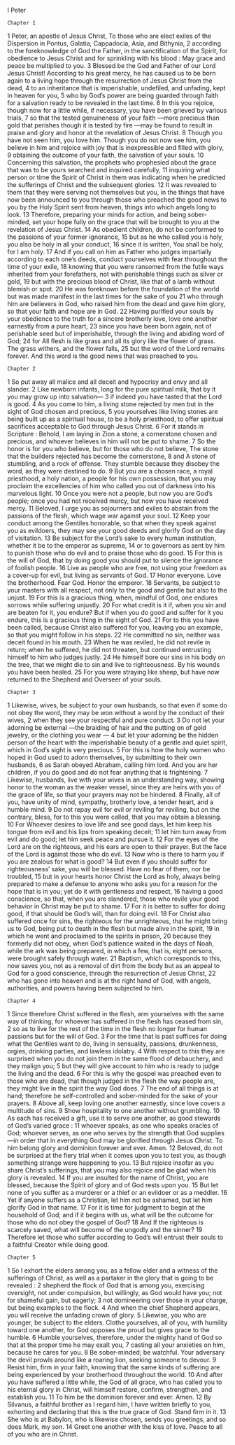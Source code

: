 I Peter

	Chapter 1

1	Peter, an apostle of Jesus Christ, To those who are elect exiles of the Dispersion in Pontus, Galatia, Cappadocia, Asia, and Bithynia,
2	according to the foreknowledge of God the Father, in the sanctification of the Spirit, for obedience to Jesus Christ and for sprinkling with his blood : May grace and peace be multiplied to you.
3	Blessed be the God and Father of our Lord Jesus Christ! According to his great mercy, he has caused us to be born again to a living hope through the resurrection of Jesus Christ from the dead,
4	to an inheritance that is imperishable, undefiled, and unfading, kept in heaven for you,
5	who by God’s power are being guarded through faith for a salvation ready to be revealed in the last time.
6	In this you rejoice, though now for a little while, if necessary, you have been grieved by various trials,
7	so that the tested genuineness of your faith —more precious than gold that perishes though it is tested by fire —may be found to result in praise and glory and honor at the revelation of Jesus Christ.
8	Though you have not seen him, you love him. Though you do not now see him, you believe in him and rejoice with joy that is inexpressible and filled with glory,
9	obtaining the outcome of your faith, the salvation of your souls.
10	Concerning this salvation, the prophets who prophesied about the grace that was to be yours searched and inquired carefully,
11	inquiring what person or time the Spirit of Christ in them was indicating when he predicted the sufferings of Christ and the subsequent glories.
12	It was revealed to them that they were serving not themselves but you, in the things that have now been announced to you through those who preached the good news to you by the Holy Spirit sent from heaven, things into which angels long to look.
13	Therefore, preparing your minds for action, and being sober-minded, set your hope fully on the grace that will be brought to you at the revelation of Jesus Christ.
14	As obedient children, do not be conformed to the passions of your former ignorance,
15	but as he who called you is holy, you also be holy in all your conduct,
16	since it is written, You shall be holy, for I am holy.
17	And if you call on him as Father who judges impartially according to each one’s deeds, conduct yourselves with fear throughout the time of your exile,
18	knowing that you were ransomed from the futile ways inherited from your forefathers, not with perishable things such as silver or gold,
19	but with the precious blood of Christ, like that of a lamb without blemish or spot.
20	He was foreknown before the foundation of the world but was made manifest in the last times for the sake of you
21	who through him are believers in God, who raised him from the dead and gave him glory, so that your faith and hope are in God.
22	Having purified your souls by your obedience to the truth for a sincere brotherly love, love one another earnestly from a pure heart,
23	since you have been born again, not of perishable seed but of imperishable, through the living and abiding word of God;
24	for All flesh is like grass and all its glory like the flower of grass. The grass withers, and the flower falls,
25	but the word of the Lord remains forever. And this word is the good news that was preached to you.

	Chapter 2

1	So put away all malice and all deceit and hypocrisy and envy and all slander.
2	Like newborn infants, long for the pure spiritual milk, that by it you may grow up into salvation—
3	if indeed you have tasted that the Lord is good.
4	As you come to him, a living stone rejected by men but in the sight of God chosen and precious,
5	you yourselves like living stones are being built up as a spiritual house, to be a holy priesthood, to offer spiritual sacrifices acceptable to God through Jesus Christ.
6	For it stands in Scripture : Behold, I am laying in Zion a stone, a cornerstone chosen and precious, and whoever believes in him will not be put to shame.
7	So the honor is for you who believe, but for those who do not believe, The stone that the builders rejected has become the cornerstone,
8	and A stone of stumbling, and a rock of offense. They stumble because they disobey the word, as they were destined to do.
9	But you are a chosen race, a royal priesthood, a holy nation, a people for his own possession, that you may proclaim the excellencies of him who called you out of darkness into his marvelous light.
10	Once you were not a people, but now you are God’s people; once you had not received mercy, but now you have received mercy.
11	Beloved, I urge you as sojourners and exiles to abstain from the passions of the flesh, which wage war against your soul.
12	Keep your conduct among the Gentiles honorable, so that when they speak against you as evildoers, they may see your good deeds and glorify God on the day of visitation.
13	Be subject for the Lord’s sake to every human institution, whether it be to the emperor as supreme,
14	or to governors as sent by him to punish those who do evil and to praise those who do good.
15	For this is the will of God, that by doing good you should put to silence the ignorance of foolish people.
16	Live as people who are free, not using your freedom as a cover-up for evil, but living as servants of God.
17	Honor everyone. Love the brotherhood. Fear God. Honor the emperor.
18	Servants, be subject to your masters with all respect, not only to the good and gentle but also to the unjust.
19	For this is a gracious thing, when, mindful of God, one endures sorrows while suffering unjustly.
20	For what credit is it if, when you sin and are beaten for it, you endure? But if when you do good and suffer for it you endure, this is a gracious thing in the sight of God.
21	For to this you have been called, because Christ also suffered for you, leaving you an example, so that you might follow in his steps.
22	He committed no sin, neither was deceit found in his mouth.
23	When he was reviled, he did not revile in return; when he suffered, he did not threaten, but continued entrusting himself to him who judges justly.
24	He himself bore our sins in his body on the tree, that we might die to sin and live to righteousness. By his wounds you have been healed.
25	For you were straying like sheep, but have now returned to the Shepherd and Overseer of your souls.

	Chapter 3

1	Likewise, wives, be subject to your own husbands, so that even if some do not obey the word, they may be won without a word by the conduct of their wives,
2	when they see your respectful and pure conduct.
3	Do not let your adorning be external —the braiding of hair and the putting on of gold jewelry, or the clothing you wear —
4	but let your adorning be the hidden person of the heart with the imperishable beauty of a gentle and quiet spirit, which in God’s sight is very precious.
5	For this is how the holy women who hoped in God used to adorn themselves, by submitting to their own husbands,
6	as Sarah obeyed Abraham, calling him lord. And you are her children, if you do good and do not fear anything that is frightening.
7	Likewise, husbands, live with your wives in an understanding way, showing honor to the woman as the weaker vessel, since they are heirs with you of the grace of life, so that your prayers may not be hindered.
8	Finally, all of you, have unity of mind, sympathy, brotherly love, a tender heart, and a humble mind.
9	Do not repay evil for evil or reviling for reviling, but on the contrary, bless, for to this you were called, that you may obtain a blessing.
10	For Whoever desires to love life and see good days, let him keep his tongue from evil and his lips from speaking deceit;
11	let him turn away from evil and do good; let him seek peace and pursue it.
12	For the eyes of the Lord are on the righteous, and his ears are open to their prayer. But the face of the Lord is against those who do evil.
13	Now who is there to harm you if you are zealous for what is good?
14	But even if you should suffer for righteousness’ sake, you will be blessed. Have no fear of them, nor be troubled,
15	but in your hearts honor Christ the Lord as holy, always being prepared to make a defense to anyone who asks you for a reason for the hope that is in you; yet do it with gentleness and respect,
16	having a good conscience, so that, when you are slandered, those who revile your good behavior in Christ may be put to shame.
17	For it is better to suffer for doing good, if that should be God’s will, than for doing evil.
18	For Christ also suffered once for sins, the righteous for the unrighteous, that he might bring us to God, being put to death in the flesh but made alive in the spirit,
19	in which he went and proclaimed to the spirits in prison,
20	because they formerly did not obey, when God’s patience waited in the days of Noah, while the ark was being prepared, in which a few, that is, eight persons, were brought safely through water.
21	Baptism, which corresponds to this, now saves you, not as a removal of dirt from the body but as an appeal to God for a good conscience, through the resurrection of Jesus Christ,
22	who has gone into heaven and is at the right hand of God, with angels, authorities, and powers having been subjected to him.

	Chapter 4

1	Since therefore Christ suffered in the flesh, arm yourselves with the same way of thinking, for whoever has suffered in the flesh has ceased from sin,
2	so as to live for the rest of the time in the flesh no longer for human passions but for the will of God.
3	For the time that is past suffices for doing what the Gentiles want to do, living in sensuality, passions, drunkenness, orgies, drinking parties, and lawless idolatry.
4	With respect to this they are surprised when you do not join them in the same flood of debauchery, and they malign you;
5	but they will give account to him who is ready to judge the living and the dead.
6	For this is why the gospel was preached even to those who are dead, that though judged in the flesh the way people are, they might live in the spirit the way God does.
7	The end of all things is at hand; therefore be self-controlled and sober-minded for the sake of your prayers.
8	Above all, keep loving one another earnestly, since love covers a multitude of sins.
9	Show hospitality to one another without grumbling.
10	As each has received a gift, use it to serve one another, as good stewards of God’s varied grace :
11	whoever speaks, as one who speaks oracles of God; whoever serves, as one who serves by the strength that God supplies —in order that in everything God may be glorified through Jesus Christ. To him belong glory and dominion forever and ever. Amen.
12	Beloved, do not be surprised at the fiery trial when it comes upon you to test you, as though something strange were happening to you.
13	But rejoice insofar as you share Christ’s sufferings, that you may also rejoice and be glad when his glory is revealed.
14	If you are insulted for the name of Christ, you are blessed, because the Spirit of glory and of God rests upon you.
15	But let none of you suffer as a murderer or a thief or an evildoer or as a meddler.
16	Yet if anyone suffers as a Christian, let him not be ashamed, but let him glorify God in that name.
17	For it is time for judgment to begin at the household of God; and if it begins with us, what will be the outcome for those who do not obey the gospel of God?
18	And If the righteous is scarcely saved, what will become of the ungodly and the sinner?
19	Therefore let those who suffer according to God’s will entrust their souls to a faithful Creator while doing good.

	Chapter 5

1	So I exhort the elders among you, as a fellow elder and a witness of the sufferings of Christ, as well as a partaker in the glory that is going to be revealed :
2	shepherd the flock of God that is among you, exercising oversight, not under compulsion, but willingly, as God would have you; not for shameful gain, but eagerly;
3	not domineering over those in your charge, but being examples to the flock.
4	And when the chief Shepherd appears, you will receive the unfading crown of glory.
5	Likewise, you who are younger, be subject to the elders. Clothe yourselves, all of you, with humility toward one another, for God opposes the proud but gives grace to the humble.
6	Humble yourselves, therefore, under the mighty hand of God so that at the proper time he may exalt you,
7	casting all your anxieties on him, because he cares for you.
8	Be sober-minded; be watchful. Your adversary the devil prowls around like a roaring lion, seeking someone to devour.
9	Resist him, firm in your faith, knowing that the same kinds of suffering are being experienced by your brotherhood throughout the world.
10	And after you have suffered a little while, the God of all grace, who has called you to his eternal glory in Christ, will himself restore, confirm, strengthen, and establish you.
11	To him be the dominion forever and ever. Amen.
12	By Silvanus, a faithful brother as I regard him, I have written briefly to you, exhorting and declaring that this is the true grace of God. Stand firm in it.
13	She who is at Babylon, who is likewise chosen, sends you greetings, and so does Mark, my son.
14	Greet one another with the kiss of love. Peace to all of you who are in Christ.

